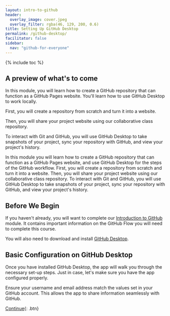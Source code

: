 ```yaml
---
layout: intro-to-github
header:
  overlay_image: cover.jpeg
  overlay_filter: rgba(46, 129, 200, 0.6)
title: Setting Up GitHub Desktop
permalink: /github-desktop/
facilitator: false
sidebar:
  nav: "github-for-everyone"
---
```


{% include toc %}

## A preview of what's to come

In this module, you will learn how to create a GitHub repository that can function as a GitHub Pages website. You'll learn how to use GitHub Desktop to work locally.

First, you will create a repository from scratch and turn it into a website.

Then, you will share your project website using our collaborative class repository.

To interact with Git and GitHub, you will use GitHub Desktop to take snapshots of your project, sync your repository with GitHub, and view your project's history.

In this module you will learn how to create a GitHub repository that can function as a GitHub Pages website, and use GitHub Desktop for the steps of the GitHub workflow. First, you will create a repository from scratch and turn it into a website. Then, you will share your project website using our collaborative class repository. To interact with Git and GitHub, you will use GitHub Desktop to take snapshots of your project, sync your repository with GitHub, and view your project's history.

<div class="contribution_graph">
<div id="github_chart_1" class="github_chart_1"></div>
</div>

<!-- <div id="github_chart_2"></div>
<div class="seperate"></div>
<div id="github_chart_3"></div>-->

## Before We Begin

If you haven't already, you will want to complete our [Introduction to GitHub](https://github.github.com/on-demand/intro-to-github/) module. It contains important information on the GitHub Flow you will need to complete this course.

You will also need to download and install [GitHub Desktop](https://desktop.github.com).

## Basic Configuration on GitHub Desktop

Once you have installed GitHub Desktop, the app will walk you through the necessary set-up steps. Just in case, let's make sure you have the app configured properly.

Ensure your username and email address match the values set in your GitHub account. This allows the app to share information seamlessly with GitHub.

[Continue](02/){: .btn}
